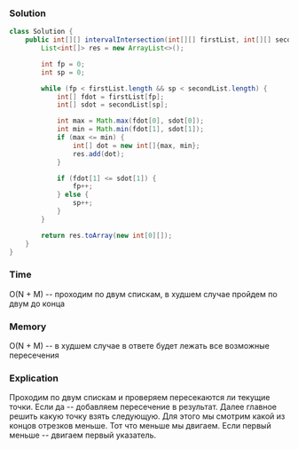 ### Solution
```java
class Solution {
    public int[][] intervalIntersection(int[][] firstList, int[][] secondList) {
        List<int[]> res = new ArrayList<>();

        int fp = 0;
        int sp = 0;

        while (fp < firstList.length && sp < secondList.length) {
            int[] fdot = firstList[fp];
            int[] sdot = secondList[sp]; 

            int max = Math.max(fdot[0], sdot[0]); 
            int min = Math.min(fdot[1], sdot[1]); 
            if (max <= min) {
                int[] dot = new int[]{max, min}; 
                res.add(dot);
            }

            if (fdot[1] <= sdot[1]) {
                fp++;
            } else {
                sp++;
            }
        }

        return res.toArray(new int[0][]);
    }
}
```
### Time
O(N + M) -- проходим по двум спискам, в худшем случае пройдем по двум до конца 
### Memory
O(N + M) -- в худшем случае в ответе будет лежать все возможные пересечения
### Explication
Проходим по двум спискам и проверяем пересекаются ли текущие точки. Если да --
добавляем пересечение в результат. Далее главное решить какую точку взять следующую.
Для этого мы смотрим какой из концов отрезков меньше. Тот что меньше мы двигаем. Если первый
меньше -- двигаем первый указатель.
